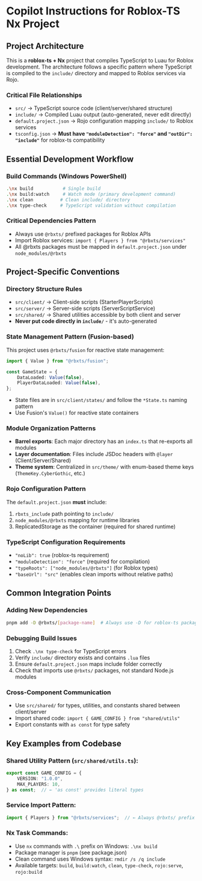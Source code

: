 # Copilot Instructions for Roblox-TS Nx Project

## Project Architecture

This is a **roblox-ts + Nx** project that compiles TypeScript to Luau for Roblox development. The architecture follows a specific pattern where TypeScript is compiled to the `include/` directory and mapped to Roblox services via Rojo.

### Critical File Relationships
- `src/` → TypeScript source code (client/server/shared structure)
- `include/` → Compiled Luau output (auto-generated, never edit directly)
- `default.project.json` → Rojo configuration mapping `include/` to Roblox services
- `tsconfig.json` → **Must have `"moduleDetection": "force"` and `"outDir": "include"`** for roblox-ts compatibility

## Essential Development Workflow

### Build Commands (Windows PowerShell)
```bash
.\nx build           # Single build
.\nx build:watch     # Watch mode (primary development command)
.\nx clean          # Clean include/ directory
.\nx type-check     # TypeScript validation without compilation
```

### Critical Dependencies Pattern
- Always use `@rbxts/` prefixed packages for Roblox APIs
- Import Roblox services: `import { Players } from "@rbxts/services"`
- All @rbxts packages must be mapped in `default.project.json` under `node_modules/@rbxts`

## Project-Specific Conventions

### Directory Structure Rules
- `src/client/` → Client-side scripts (StarterPlayerScripts)
- `src/server/` → Server-side scripts (ServerScriptService)  
- `src/shared/` → Shared utilities accessible by both client and server
- **Never put code directly in `include/`** - it's auto-generated

### State Management Pattern (Fusion-based)
This project uses `@rbxts/fusion` for reactive state management:
```typescript
import { Value } from "@rbxts/fusion";

const GameState = {
    DataLoaded: Value(false),
    PlayerDataLoaded: Value(false),
};
```
- State files are in `src/client/states/` and follow the `*State.ts` naming pattern
- Use Fusion's `Value()` for reactive state containers

### Module Organization Patterns
- **Barrel exports**: Each major directory has an `index.ts` that re-exports all modules
- **Layer documentation**: Files include JSDoc headers with `@layer` (Client/Server/Shared)
- **Theme system**: Centralized in `src/theme/` with enum-based theme keys (`ThemeKey.CyberGothic`, etc.)

### Rojo Configuration Pattern
The `default.project.json` **must** include:
1. `rbxts_include` path pointing to `include/`
2. `node_modules/@rbxts` mapping for runtime libraries
3. ReplicatedStorage as the container (required for shared runtime)

### TypeScript Configuration Requirements
- `"noLib": true` (roblox-ts requirement)
- `"moduleDetection": "force"` (required for compilation)
- `"typeRoots": ["node_modules/@rbxts"]` (for Roblox types)
- `"baseUrl": "src"` (enables clean imports without relative paths)

## Common Integration Points

### Adding New Dependencies
```bash
pnpm add -D @rbxts/[package-name]  # Always use -D for roblox-ts packages
```

### Debugging Build Issues
1. Check `.\nx type-check` for TypeScript errors
2. Verify `include/` directory exists and contains `.lua` files
3. Ensure `default.project.json` maps include folder correctly
4. Check that imports use `@rbxts/` packages, not standard Node.js modules

### Cross-Component Communication
- Use `src/shared/` for types, utilities, and constants shared between client/server
- Import shared code: `import { GAME_CONFIG } from "shared/utils"`
- Export constants with `as const` for type safety

## Key Examples from Codebase

### Shared Utility Pattern (`src/shared/utils.ts`):
```typescript
export const GAME_CONFIG = {
    VERSION: "1.0.0", 
    MAX_PLAYERS: 10,
} as const;  // ← 'as const' provides literal types
```

### Service Import Pattern:
```typescript
import { Players } from "@rbxts/services";  // ← Always @rbxts/ prefix
```

### Nx Task Commands:
- Use `nx` commands with `.\` prefix on Windows: `.\nx build`
- Package manager is `pnpm` (see package.json)
- Clean command uses Windows syntax: `rmdir /s /q include`
- Available targets: `build`, `build:watch`, `clean`, `type-check`, `rojo:serve`, `rojo:build`
